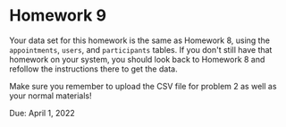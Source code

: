 # Homework 9

Your data set for this homework is the same as Homework 8, using the `appointments`, `users`, and `participants` tables. If you don't still have that homework on your system, you should look back to Homework 8 and refollow the instructions there to get the data.

Make sure you remember to upload the CSV file for problem 2 as well as your normal materials!

Due: April 1, 2022
